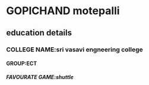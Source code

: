 # GOPICHAND motepalli
## education details
### COLLEGE NAME:sri vasavi engneering college
#### GROUP:ECT
##### FAVOURATE GAME:shuttle
